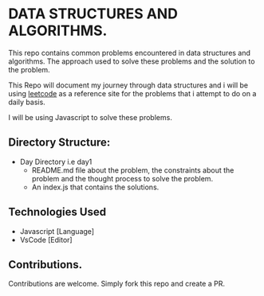 # DATA STRUCTURES AND ALGORITHMS.

This repo contains common problems encountered in data structures and algorithms. The approach used to solve these problems and the solution to the problem.

This Repo will document my journey through data structures and i will be using [leetcode](https://leetcode.com/) as a reference site for the problems that i attempt to do on a daily basis.

I will be using Javascript to solve these problems.

## Directory Structure:

- Day Directory i.e day1
  - README.md file about the problem, the constraints about the problem and the thought process to solve the problem.
  - An index.js that contains the solutions.

## Technologies Used

- Javascript [Language]
- VsCode [Editor]

## Contributions.

Contributions are welcome. Simply fork this repo and create a PR.
